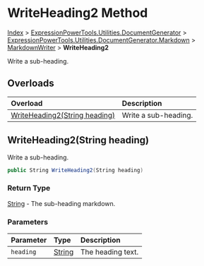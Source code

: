 ﻿# WriteHeading2 Method

[Index](../index.md) > [ExpressionPowerTools.Utilities.DocumentGenerator](ExpressionPowerTools.Utilities.DocumentGenerator.a.md) > [ExpressionPowerTools.Utilities.DocumentGenerator.Markdown](ExpressionPowerTools.Utilities.DocumentGenerator.Markdown.n.md) > [MarkdownWriter](ExpressionPowerTools.Utilities.DocumentGenerator.Markdown.MarkdownWriter.cs.md) > **WriteHeading2**

Write a sub-heading.

## Overloads

| Overload | Description |
| :-- | :-- |
| [WriteHeading2(String heading)](#writeheading2string-heading) | Write a sub-heading. |
## WriteHeading2(String heading)

Write a sub-heading.

```csharp
public String WriteHeading2(String heading)
```

### Return Type

 [String](https://docs.microsoft.com/dotnet/api/system.string)  - The sub-heading markdown.

### Parameters

| Parameter | Type | Description |
| :-- | :-- | :-- |
| `heading` | [String](https://docs.microsoft.com/dotnet/api/system.string) | The heading text. |


